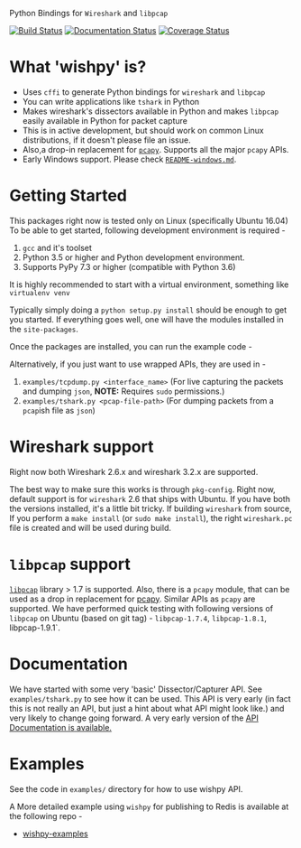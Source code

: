 Python Bindings for `Wireshark` and `libpcap`

[![Build Status](https://travis-ci.com/hyphenOs/wishpy.svg?branch=master)](https://travis-ci.com/hyphenOs/wishpy)
[![Documentation Status](https://readthedocs.org/projects/wishpy/badge/?version=latest)](https://wishpy.readthedocs.io/en/latest/?badge=latest)
[![Coverage Status](https://coveralls.io/repos/github/hyphenOs/wishpy/badge.svg)](https://coveralls.io/github/hyphenOs/wishpy)

# What 'wishpy' is?

- Uses `cffi` to generate Python bindings for `wireshark` and `libpcap`
- You can write applications like `tshark` in Python
- Makes wireshark's dissectors available in Python and makes `libpcap`
  easily available in Python for packet capture
- This is in active development, but should work on common Linux distributions,
  if it doesn't please file an issue.
- Also,a drop-in replacement for [`pcapy`](https://github.com/helpsystems/pcapy).
  Supports all the major `pcapy` APIs.
- Early Windows support. Please check [`README-windows.md`](https://github.com/hyphenOs/wishpy/blob/master/README-windows.md).

# Getting Started

This packages right now is tested only on Linux (specifically Ubuntu 16.04)
To be able to get started, following development environment is required -

1. `gcc` and it's toolset
2. Python 3.5 or higher and Python development environment.
3. Supports PyPy 7.3 or higher (compatible with Python 3.6)

It is highly recommended to start with a virtual environment, something like
`virtualenv venv`

Typically simply doing a `python setup.py install` should be enough to get
you started. If everything goes well, one will have the modules installed
in the `site-packages`.

Once the packages are installed, you can run the example code -

Alternatively, if you just want to use wrapped APIs, they are used in -
1. `examples/tcpdump.py <interface_name>` (For live capturing the packets and dumping `json`, **NOTE:** Requires `sudo` permissions.)
2. `examples/tshark.py <pcap-file-path>` (For dumping packets from a `pcap`ish file as `json`)

# Wireshark support

Right now both Wireshark 2.6.x and wireshark 3.2.x are supported.

The best way to make sure this works is through `pkg-config`. Right now,
default support is for `wireshark` 2.6 that ships with Ubuntu.
If you have both the versions installed, it's a little bit tricky. If building
`wireshark` from source, If you perform a `make install` (or `sudo make install`),
the right `wireshark.pc` file is created and will be used during build.

# `libpcap` support

[`libpcap`](https://tcpdump.org) library > 1.7 is supported. Also, there is a `pcapy` module, that can be used as a drop in replacement for [pcapy](https://github.com/helpsystems/pcapy). Similar APIs as `pcapy` are supported. We have performed quick testing with following versions of `libpcap` on Ubuntu (based on git tag) - `libpcap-1.7.4`, `libpcap-1.8.1`, libpcap-1.9.1`.

# Documentation

We have started with some very 'basic' Dissector/Capturer API. See `examples/tshark.py` to see how it can be used.
This API is very early (in fact this is not really an API, but just a hint about what API might look like.)
and very likely to change going forward. A very early version of the [API Documentation is available.](https://wishpy.readthedocs.io/en/latest/api.html)

# Examples

See the code in `examples/` directory for how to use wishpy API.

A More detailed example using `wishpy` for publishing to Redis is available at the following repo -

* [wishpy-examples](https://github.com/hyphenOs/wishpy-examples)
